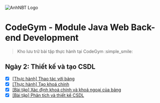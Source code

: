 ![AnhNBT Logo](https://anhnbt.com/images/logo-anhnbt.png)
# CodeGym - Module Java Web Back-end Development
> Kho lưu trữ bài tập thực hành tại CodeGym :simple_smile:
## Ngày 2: Thiết kế và tạo CSDL
- [x] [[Thực hành] Thao tác với bảng](https://github.com/anhnbt-it/day-2-jwbd-thiet-ke-va-tao-csdl/blob/main/thuc-hanh-thao-tac-voi-bang.sql)
- [x] [[Thực hành] Tạo khoá chính](https://github.com/anhnbt-it/day-2-jwbd-thiet-ke-va-tao-csdl/blob/main/thuc-hanh-tao-khoa-chinh.sql)
- [x] [[Bài tập] Xác định khoá chính và khoá ngoại của bảng](https://github.com/anhnbt-it/day-2-jwbd-thiet-ke-va-tao-csdl/blob/main/bai-tap-xac-dinh-khoa-chinh-va-khoa-ngoai-cua-bang.sql)
- [x] [[Bài tập] Phân tích và thiết kế CSDL](https://github.com/anhnbt-it/day-2-jwbd-thiet-ke-va-tao-csdl/blob/main/bai-tap-phan-tich-va-thiet-ke-csdl.sql)